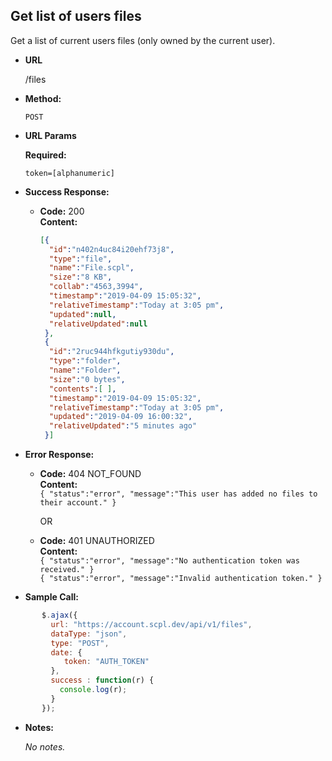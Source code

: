 **Get list of users files**
----
Get a list of current users files (only owned by the current user).

* **URL**

  /files

* **Method:**

  `POST`

*  **URL Params**

   **Required:**

   `token=[alphanumeric]`

* **Success Response:**

     * **Code:** 200 <br />
       **Content:**<br/>
       ```json
       [{
         "id":"n402n4uc84i20ehf73j8",
         "type":"file",
         "name":"File.scpl",
         "size":"8 KB",
         "collab":"4563,3994",
         "timestamp":"2019-04-09 15:05:32",
         "relativeTimestamp":"Today at 3:05 pm",
         "updated":null,
         "relativeUpdated":null
        },
        {
         "id":"2ruc944hfkgutiy930du",
         "type":"folder",
         "name":"Folder",
         "size":"0 bytes",
         "contents":[ ],
         "timestamp":"2019-04-09 15:05:32",
         "relativeTimestamp":"Today at 3:05 pm",
         "updated":"2019-04-09 16:00:32",
         "relativeUpdated":"5 minutes ago"
        }]
        ```

* **Error Response:**

   * **Code:** 404 NOT_FOUND <br />
       **Content:**<br/>
       `{ "status":"error", "message":"This user has added no files to their account." }`

     OR

   * **Code:** 401 UNAUTHORIZED <br />
     **Content:**<br/>
     `{ "status":"error", "message":"No authentication token was received." }`<br/>
     `{ "status":"error", "message":"Invalid authentication token." }`

* **Sample Call:**

```javascript
       $.ajax({
         url: "https://account.scpl.dev/api/v1/files",
         dataType: "json",
         type: "POST",
         date: {
            token: "AUTH_TOKEN"
         },
         success : function(r) {
           console.log(r);
         }
       });
```

* **Notes:**

     _No notes._
